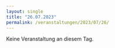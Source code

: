 ```yaml
---
layout: single
title: "26.07.2023"
permalink: /veranstaltungen/2023/07/26/
---
```


Keine Veranstaltung an diesem Tag.
